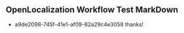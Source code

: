 ## OpenLocalization Workflow Test MarkDown
* a9de2098-745f-41e1-af09-82a29c4e3058 
thanks!<!--HONumber=Mar16_HO2-->
